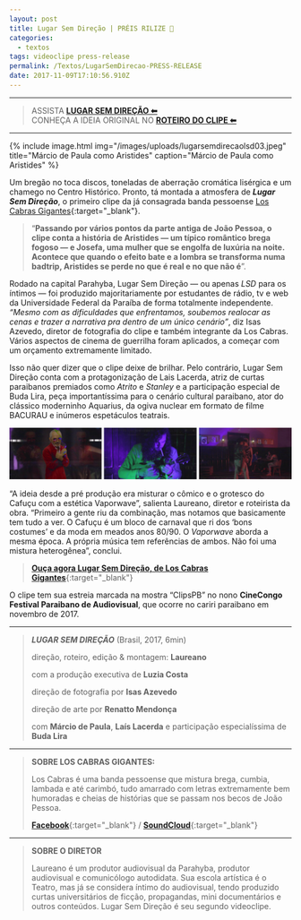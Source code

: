 ```yaml
---
layout: post
title: Lugar Sem Direção | PRÉIS RILIZE 📰
categories:
  - textos
tags: videoclipe press-release
permalink: /Textos/LugarSemDirecao-PRESS-RELEASE
date: 2017-11-09T17:10:56.910Z
---
```

---

> ASSISTA [**LUGAR SEM DIREÇÃO ⬅**](/Trampos/LugarSemDirecao-LosCabrasGigantes)<br/>
> CONHEÇA A IDEIA ORIGINAL NO [**ROTEIRO DO CLIPE ⬅**](/Textos/LugarSemDirecao-RoteiroOriginal)

---


{% include image.html
            img="/images/uploads/lugarsemdirecaolsd03.jpeg"
            title="Márcio de Paula como Aristides"
            caption="Márcio de Paula como Aristides"
%}

Um bregão no toca discos, toneladas de aberração cromática lisérgica e um chamego no Centro Histórico. Pronto, tá montada a atmosfera de ***Lugar Sem Direção***, o primeiro clipe da já consagrada banda pessoense [Los Cabras Gigantes](https://soundcloud.com/loscabrasgigantes){:target="_blank"}.

> “**Passando por vários pontos da parte antiga de João Pessoa, o clipe conta a história de Aristides — um típico romântico brega fogoso — e Josefa, uma mulher que se engolfa de luxúria na noite. Acontece que quando o efeito bate e a lombra se transforma numa badtrip, Aristides se perde no que é real e no que não é**”.

Rodado na capital Parahyba, Lugar Sem Direção — ou apenas *LSD* para os íntimos — foi produzido majoritariamente por estudantes de rádio, tv e web da Universidade Federal da Paraíba de forma totalmente independente. *“Mesmo com as dificuldades que enfrentamos, soubemos realocar as cenas e trazer a narrativa pra dentro de um único cenário”*, diz Isas Azevedo, diretor de fotografia do clipe e também integrante da Los Cabras. Vários aspectos de cinema de guerrilha foram aplicados, a começar com um orçamento extremamente limitado.

Isso não quer dizer que o clipe deixe de brilhar. Pelo contrário, Lugar Sem Direção conta com a protagonização de Lais Lacerda, atriz de curtas paraibanos premiados como *Atrito* e *Stanley* e a participação especial de Buda Lira, peça importantíssima para o cenário cultural paraibano, ator do clássico moderninho Aquarius, da ogiva nuclear em formato de filme BACURAU e inúmeros espetáculos teatrais.

![](/images/uploads/lsdframes.png "*Frames de uma versão **não finalizada***")

“A ideia desde a pré produção era misturar o cômico e o grotesco do Cafuçu com a estética Vaporwave”, salienta Laureano, diretor e roteirista da obra. “Primeiro a gente riu da combinação, mas notamos que basicamente tem tudo a ver. O Cafuçu é um bloco de carnaval que ri dos ‘bons costumes’ e da moda em meados anos 80/90. O *Vaporwave* aborda a mesma época. A própria música tem referências de ambos. Não foi uma mistura heterogênea”, conclui.

> [**Ouça agora Lugar Sem Direção, de Los Cabras Gigantes**](https://soundcloud.com/loscabrasgigantes/02-los-cabras-gigantes-lugar){:target="_blank"}

O clipe tem sua estreia marcada na mostra “ClipsPB” no nono **CineCongo Festival Paraibano de Audiovisual**, que ocorre no cariri paraibano em novembro de 2017.

- - -

> ***LUGAR SEM DIREÇÃO*** (Brasil, 2017, 6min)
>
> direção, roteiro, edição & montagem: **Laureano**
>
> com a produção executiva de **Luzia Costa**
>
> direção de fotografia por **Isas Azevedo**
>
> direção de arte por **Renatto Mendonça**
>
> com **Márcio de Paula**, **Laís Lacerda** e participação especialíssima de **Buda Lira**

- - -

> **SOBRE LOS CABRAS GIGANTES:**
>
> Los Cabras é uma banda pessoense que mistura brega, cumbia, lambada e até carimbó, tudo amarrado com letras extremamente bem humoradas e cheias de histórias que se passam nos becos de João Pessoa.
>
> [**Facebook**](http://fb.com/LosCabrasGigantes){:target="_blank"} / [**SoundCloud**](https://soundcloud.com/loscabrasgigantes){:target="_blank"}

- - -

> **SOBRE O DIRETOR**
>
> Laureano é um produtor audiovisual da Parahyba, produtor audiovisual e comunicólogo autodidata. Sua escola artística é o Teatro, mas já se considera íntimo do audiovisual, tendo produzido curtas universitários de ficção, propagandas, mini documentários e outros conteúdos. Lugar Sem Direção é seu segundo videoclipe.